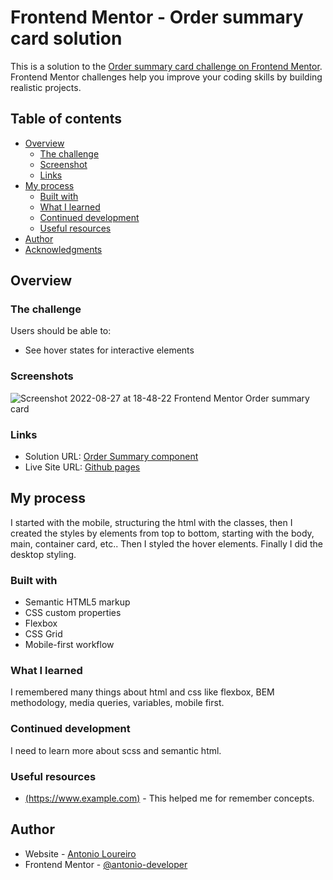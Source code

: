 # Frontend Mentor - Order summary card solution

This is a solution to the [Order summary card challenge on Frontend Mentor](https://www.frontendmentor.io/challenges/order-summary-component-QlPmajDUj). Frontend Mentor challenges help you improve your coding skills by building realistic projects.

## Table of contents

- [Overview](#overview)
  - [The challenge](#the-challenge)
  - [Screenshot](#screenshot)
  - [Links](#links)
- [My process](#my-process)
  - [Built with](#built-with)
  - [What I learned](#what-i-learned)
  - [Continued development](#continued-development)
  - [Useful resources](#useful-resources)
- [Author](#author)
- [Acknowledgments](#acknowledgments)


## Overview



### The challenge

Users should be able to:

- See hover states for interactive elements

### Screenshots
![Screenshot 2022-08-27 at 18-48-22 Frontend Mentor Order summary card](https://user-images.githubusercontent.com/53579741/187049359-a61f4c9b-00a3-4d3d-8fc4-14e9c60da6a0.png)



### Links

- Solution URL: [Order Summary component](https://github.com/antonio-developer/order-summary-component-main)
- Live Site URL: [Github pages](https://antonio-developer.github.io/order-summary-component-main/)

## My process

I started with the mobile, structuring the html with the classes, then I created the styles by elements from top to bottom, starting with the body, main, container card, etc.. Then I styled the hover elements. Finally I did the desktop styling.


### Built with

- Semantic HTML5 markup
- CSS custom properties
- Flexbox
- CSS Grid
- Mobile-first workflow


### What I learned

I remembered many things about html and css like flexbox, BEM methodology, media queries, variables, mobile first.


### Continued development

I need to learn more about scss and semantic html.


### Useful resources

- [(https://www.example.com)](https://www.w3schools.com/) - This helped me for remember concepts.


## Author

- Website - [Antonio Loureiro](https://www.your-site.com)
- Frontend Mentor - [@antonio-developer](https://www.frontendmentor.io/profile/antonio-developer)

